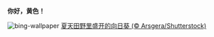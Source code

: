 
**你好，黄色！**

![bing-wallpaper](https://www.bing.com/th?id=OHR.HappySunflower_ZH-CN5840993161_1920x1080.jpg)
[夏天田野里盛开的向日葵 (© Arsgera/Shutterstock)](https://www.bing.com/search?q=%E5%90%91%E6%97%A5%E8%91%B5&amp;form=hpcapt&amp;mkt=zh-cn)
  